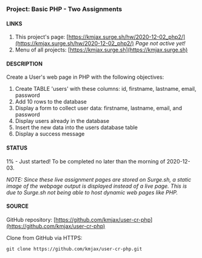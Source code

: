 ### Project: Basic PHP - Two Assignments

#### LINKS

1. This project's page: [https://kmjax.surge.sh/hw/2020-12-02_php2/](https://kmjax.surge.sh/hw/2020-12-02_php2/) _*Page not active yet!*_
1. Menu of all projects: [https://kmjax.surge.sh](https://kmjax.surge.sh)

#### DESCRIPTION

Create a User's web page in PHP with the following objectives:

1. Create TABLE 'users' with these columns: id, firstname, lastname, email, password
1. Add 10 rows to the database
1. Display a form to collect user data: firstname, lastname, email, and password
1. Display users already in the database
1. Insert the new data into the users database table
1. Display a success message

#### STATUS

1% - Just started! To be completed no later than the morning of 2020-12-03.

_NOTE: Since these live assignment pages are stored on Surge.sh, a static image of the webpage output is displayed instead of a live page. This is due to Surge.sh not being able to host dynamic web pages like PHP._

#### SOURCE

GitHub repository: [https://github.com/kmjax/user-cr-php](https://github.com/kmjax/user-cr-php)

Clone from GitHub via HTTPS:

`git clone https://github.com/kmjax/user-cr-php.git`
